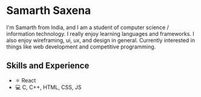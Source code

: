 # Samarth Saxena
I'm Samarth from India, and I am a student of computer science / information technology. I really enjoy learning languages and frameworks. I also enjoy wireframing, ui, ux, and design in general. Currently interested in things like web development and competitive programming.

## Skills and Experience
* ⚛ React
* 💻 C, C++, HTML, CSS, JS
